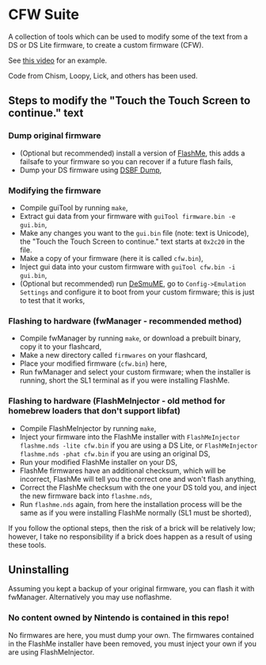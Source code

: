 # CFW Suite
A collection of tools which can be used to modify some of the text from a DS or DS Lite firmware, to create a custom firmware (CFW).

See [this video](https://www.youtube.com/watch?v=bF7NuRreoCU) for an example.

Code from Chism, Loopy, Lick, and others has been used.

## Steps to modify the "Touch the Touch Screen to continue." text
### Dump original firmware
- (Optional but recommended) install a version of [FlashMe](https://home.comcast.net/~olimar/flashme/), this adds a failsafe to your firmware so you can recover if a future flash fails,
- Dump your DS firmware using [DSBF Dump](http://www.ds-scene.net/?s=viewtopic&nid=2460),

### Modifying the firmware
- Compile guiTool by running `make`,
- Extract gui data from your firmware with `guiTool firmware.bin -e gui.bin`,
- Make any changes you want to the `gui.bin` file (note: text is Unicode), the "Touch the Touch Screen to continue." text starts at `0x2c20` in the file.
- Make a copy of your firmware (here it is called `cfw.bin`),
- Inject gui data into your custom firmware with `guiTool cfw.bin -i gui.bin`,
- (Optional but recommended) run [DeSmuME](http://desmume.org/), go to `Config->Emulation Settings` and configure it to boot from your custom firmware; this is just to test that it works,

### Flashing to hardware (fwManager - recommended method)
- Compile fwManager by running `make`, or download a prebuilt binary, copy it to your flashcard,
- Make a new directory called `firmwares` on your flashcard,
- Place your modified firmware (`cfw.bin`) here,
- Run fwManager and select your custom firmware; when the installer is running, short the SL1 terminal as if you were installing FlashMe.

### Flashing to hardware (FlashMeInjector - old method for homebrew loaders that don't support libfat)
- Compile FlashMeInjector by running `make`,
- Inject your firmware into the FlashMe installer with `FlashMeInjector flashme.nds -lite cfw.bin` if you are using a DS Lite, or `FlashMeInjector flashme.nds -phat cfw.bin` if you are using an original DS,
- Run your modified FlashMe installer on your DS,
- FlashMe firmwares have an additional checksum, which will be incorrect, FlashMe will tell you the correct one and won't flash anything,
- Correct the FlashMe checksum with the one your DS told you, and inject the new firmware back into `flashme.nds`,
- Run `flashme.nds` again, from here the installation process will be the same as if you were installing FlashMe normally (SL1 must be shorted),

If you follow the optional steps, then the risk of a brick will be relatively low; however, I take no responsibility if a brick does happen as a result of using these tools.

## Uninstalling
Assuming you kept a backup of your original firmware, you can flash it with fwManager. Alternatively you may use noflashme.

### No content owned by Nintendo is contained in this repo!
No firmwares are here, you must dump your own. The firmwares contained in the FlashMe installer have been removed, you must inject your own if you are using FlashMeInjector.